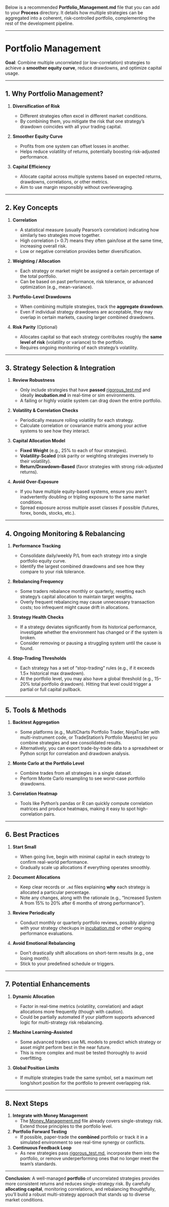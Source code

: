 Below is a recommended **Portfolio_Management.md** file that you can add to your **Process** directory. It details how multiple strategies can be aggregated into a coherent, risk-controlled portfolio, complementing the rest of the development pipeline.

---

# Portfolio Management

**Goal**: Combine multiple uncorrelated (or low-correlation) strategies to achieve a **smoother equity curve**, reduce drawdowns, and optimize capital usage.

---

## 1. Why Portfolio Management?

1. **Diversification of Risk**  
   - Different strategies often excel in different market conditions.  
   - By combining them, you mitigate the risk that one strategy’s drawdown coincides with all your trading capital.

2. **Smoother Equity Curve**  
   - Profits from one system can offset losses in another.  
   - Helps reduce volatility of returns, potentially boosting risk-adjusted performance.

3. **Capital Efficiency**  
   - Allocate capital across multiple systems based on expected returns, drawdowns, correlations, or other metrics.  
   - Aim to use margin responsibly without overleveraging.

---

## 2. Key Concepts

1. **Correlation**  
   - A statistical measure (usually Pearson’s correlation) indicating how similarly two strategies move together.  
   - High correlation (> 0.7) means they often gain/lose at the same time, increasing overall risk.  
   - Low or negative correlation provides better diversification.

2. **Weighting / Allocation**  
   - Each strategy or market might be assigned a certain percentage of the total portfolio.  
   - Can be based on past performance, risk tolerance, or advanced optimization (e.g., mean-variance).

3. **Portfolio-Level Drawdowns**  
   - When combining multiple strategies, track the **aggregate drawdown**.  
   - Even if individual strategy drawdowns are acceptable, they may overlap in certain markets, causing larger combined drawdowns.

4. **Risk Parity** (Optional)  
   - Allocates capital so that each strategy contributes roughly the **same level of risk** (volatility or variance) to the portfolio.  
   - Requires ongoing monitoring of each strategy’s volatility.

---

## 3. Strategy Selection & Integration

1. **Review Robustness**  
   - Only include strategies that have **passed** [rigorous_test.md](./rigorous_test.md) and ideally **incubation.md** in real-time or sim environments.  
   - A failing or highly volatile system can drag down the entire portfolio.

2. **Volatility & Correlation Checks**  
   - Periodically measure rolling volatility for each strategy.  
   - Calculate correlation or covariance matrix among your active systems to see how they interact.

3. **Capital Allocation Model**  
   - **Fixed Weight** (e.g., 25% to each of four strategies).  
   - **Volatility-Scaled** (risk parity or weighting strategies inversely to their volatility).  
   - **Return/Drawdown–Based** (favor strategies with strong risk-adjusted returns).

4. **Avoid Over-Exposure**  
   - If you have multiple equity-based systems, ensure you aren’t inadvertently doubling or tripling exposure to the same market conditions.  
   - Spread exposure across multiple asset classes if possible (futures, forex, bonds, stocks, etc.).

---

## 4. Ongoing Monitoring & Rebalancing

1. **Performance Tracking**  
   - Consolidate daily/weekly P/L from each strategy into a single portfolio equity curve.  
   - Identify the largest combined drawdowns and see how they compare to your risk tolerance.

2. **Rebalancing Frequency**  
   - Some traders rebalance monthly or quarterly, resetting each strategy’s capital allocation to maintain target weights.  
   - Overly frequent rebalancing may cause unnecessary transaction costs; too infrequent might cause drift in allocations.

3. **Strategy Health Checks**  
   - If a strategy deviates significantly from its historical performance, investigate whether the environment has changed or if the system is broken.  
   - Consider removing or pausing a struggling system until the cause is found.

4. **Stop-Trading Thresholds**  
   - Each strategy has a set of “stop-trading” rules (e.g., if it exceeds 1.5× historical max drawdown).  
   - At the portfolio level, you may also have a global threshold (e.g., 15–20% total portfolio drawdown). Hitting that level could trigger a partial or full capital pullback.

---

## 5. Tools & Methods

1. **Backtest Aggregation**  
   - Some platforms (e.g., MultiCharts Portfolio Trader, NinjaTrader with multi-instrument code, or TradeStation’s Portfolio Maestro) let you combine strategies and see consolidated results.  
   - Alternatively, you can export trade-by-trade data to a spreadsheet or Python script for correlation and drawdown analysis.

2. **Monte Carlo at the Portfolio Level**  
   - Combine trades from all strategies in a single dataset.  
   - Perform Monte Carlo resampling to see worst-case portfolio drawdowns.

3. **Correlation Heatmap**  
   - Tools like Python’s pandas or R can quickly compute correlation matrices and produce heatmaps, making it easy to spot high-correlation pairs.

---

## 6. Best Practices

1. **Start Small**  
   - When going live, begin with minimal capital in each strategy to confirm real-world performance.  
   - Gradually scale up allocations if everything operates smoothly.

2. **Document Allocations**  
   - Keep clear records or `.md` files explaining **why** each strategy is allocated a particular percentage.  
   - Note any changes, along with the rationale (e.g., “Increased System A from 15% to 20% after 6 months of strong performance”).

3. **Review Periodically**  
   - Conduct monthly or quarterly portfolio reviews, possibly aligning with your strategy checkups in [incubation.md](./incubation.md) or other ongoing performance evaluations.

4. **Avoid Emotional Rebalancing**  
   - Don’t drastically shift allocations on short-term results (e.g., one losing month).  
   - Stick to your predefined schedule or triggers.

---

## 7. Potential Enhancements

1. **Dynamic Allocation**  
   - Factor in real-time metrics (volatility, correlation) and adapt allocations more frequently (though with caution).  
   - Could be partially automated if your platform supports advanced logic for multi-strategy risk rebalancing.

2. **Machine Learning–Assisted**  
   - Some advanced traders use ML models to predict which strategy or asset might perform best in the near future.  
   - This is more complex and must be tested thoroughly to avoid overfitting.

3. **Global Position Limits**  
   - If multiple strategies trade the same symbol, set a maximum net long/short position for the portfolio to prevent overlapping risk.

---

## 8. Next Steps

1. **Integrate with Money Management**  
   - The [Money_Management.md](./Money_Management.md) file already covers single-strategy risk. Extend those principles to the portfolio level.  
2. **Portfolio Forward Testing**  
   - If possible, paper-trade the **combined** portfolio or track it in a simulated environment to see real-time synergy or conflicts.  
3. **Continuous Feedback Loop**  
   - As new strategies pass [rigorous_test.md](./rigorous_test.md), incorporate them into the portfolio, or remove underperforming ones that no longer meet the team’s standards.

---

**Conclusion**: A well-managed **portfolio** of uncorrelated strategies provides more consistent returns and reduces single-strategy risk. By carefully **allocating capital**, monitoring correlations, and rebalancing thoughtfully, you’ll build a robust multi-strategy approach that stands up to diverse market conditions.